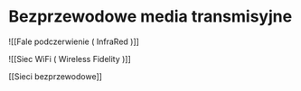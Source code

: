 # Bezprzewodowe media transmisyjne

![[Fale podczerwienie ( InfraRed )]]

![[Siec WiFi ( Wireless Fidelity )]]

[[Sieci bezprzewodowe]]